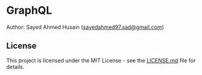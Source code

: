 # GraphQL


Author: Sayed Ahmed Husain (sayedahmed97.sad@gmail.com)
## License

This project is licensed under the MIT License - see the [LICENSE.md](LICENSE.md) file for details.

